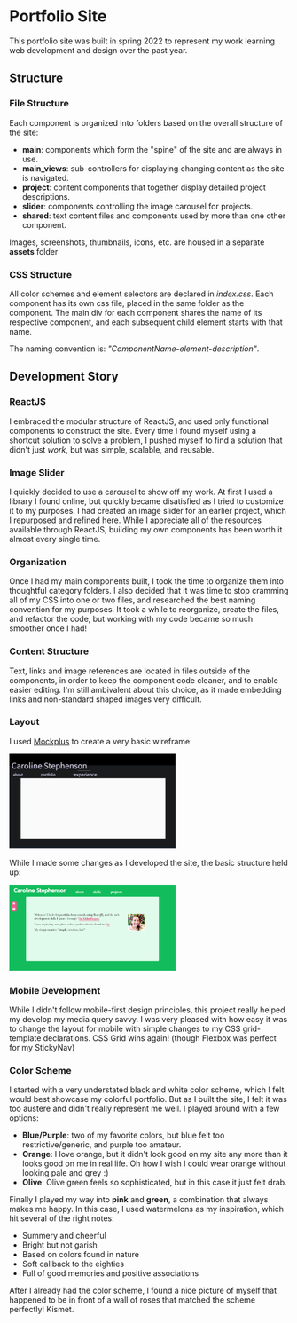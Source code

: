 # Portfolio Site

This portfolio site was built in spring 2022 to represent my work learning web development and design over the past year.

## Structure

### File Structure

Each component is organized into folders based on the overall structure of the site:

- **main**: components which form the "spine" of the site and are always in use.
- **main_views**: sub-controllers for displaying changing content as the site is navigated.
- **project**: content components that together display detailed project descriptions.
- **slider**: components controlling the image carousel for projects.
- **shared**: text content files and components used by more than one other component.

Images, screenshots, thumbnails, icons, etc. are housed in a separate **assets** folder

### CSS Structure

All color schemes and element selectors are declared in *index.css*. Each component has its own css file, placed in the same folder as the component. The main div for each component shares the name of its respective component, and each subsequent child element starts with that name. 

The naming convention is: *"ComponentName-element-description"*.

## Development Story

### ReactJS

I embraced the modular structure of ReactJS, and used only functional components to construct the site. Every time I found myself using a shortcut solution to solve a problem, I pushed myself to find a solution that didn't just *work*, but was simple, scalable, and reusable.

### Image Slider

I quickly decided to use a carousel to show off my work. At first I used a library I found online, but quickly became disatisfied as I tried to customize it to my purposes. I had created an image slider for an earlier project, which I repurposed and refined here. While I appreciate all of the resources available through ReactJS, building my own components has been worth it almost every single time.

### Organization

Once I had my main components built, I took the time to organize them into thoughtful category folders. I also decided that it was time to stop cramming all of my CSS into one or two files, and researched the best naming convention for my purposes. It took a while to reorganize, create the files, and refactor the code, but working with my code became so much smoother once I had!

### Content Structure

Text, links and image references are located in files outside of the components, in order to keep the component code cleaner, and to enable easier editing. I'm still ambivalent about this choice, as it made embedding links and non-standard shaped images very difficult.

### Layout

I used [Mockplus](https://www.mockplus.com/) to create a very basic wireframe:

  <img src="./src/assets/images/screenshots/portfolio_mock.svg" width="300" 
  alt="mock of portfolio site">

While I made some changes as I developed the site, the basic structure held up:

  <img src="./src/assets/images/screenshots/portfolio_actual.svg" width="300" 
  alt="published portfolio site">

### Mobile Development

While I didn't follow mobile-first design principles, this project really helped my develop my media query savvy. I was very pleased with how easy it was to change the layout for mobile with simple changes to my CSS grid-template declarations. CSS Grid wins again! (though Flexbox was perfect for my StickyNav)

### Color Scheme

I started with a very understated black and white color scheme, which I felt would best showcase my colorful portfolio. But as I built the site, I felt it was too austere and didn't really represent me well. I played around with a few options:

- **Blue/Purple**: two of my favorite colors, but blue felt too restrictive/generic, and purple too amateur.
- **Orange**: I love orange, but it didn't look good on my site any more than it looks good on me in real life. Oh how I wish I could wear orange without looking pale and grey :)
- **Olive**: Olive green feels so sophisticated, but in this case it just felt drab.

Finally I played my way into **pink** and **green**, a combination that always makes me happy. In this case, I used watermelons as my inspiration, which hit several of the right notes:

- Summery and cheerful
- Bright but not garish
- Based on colors found in nature
- Soft callback to the eighties
- Full of good memories and positive associations

After I already had the color scheme, I found a nice picture of myself that happened to be in front of a wall of roses that matched the scheme perfectly! Kismet.